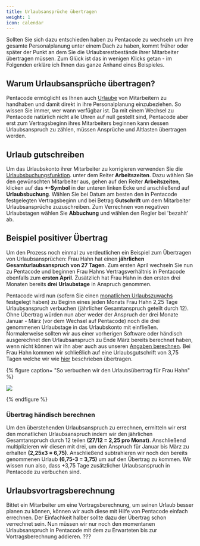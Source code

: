 ```yaml
---
title: Urlaubsansprüche übertragen
weight: 1
icon: calendar
---
```


Sollten Sie sich dazu entschieden haben zu Pentacode zu wechseln um ihre gesamte Personalplanung unter einem Dach zu haben, kommt früher oder später der Punkt an dem Sie die Urlaubsrestbestände ihrer Mitarbeiter übertragen müssen. Zum Glück ist das in wenigen Klicks getan - im Folgenden erkläre ich Ihnen das ganze Anhand eines Beispieles.

## Warum Urlaubsansprüche übertragen?

Pentacode ermöglicht es Ihnen auch [Urlaube](/hilfe/handbuch/mitarbeiter/abwesenheiten) von Mitarbeitern zu handhaben und damit direkt in ihre Personalplanung einzubeziehen. So wissen Sie immer, wer wann verfügbar ist. Da mit einem Wechsel zu Pentacode natürlich nicht alle Uhren auf null gestellt sind, Pentacode aber erst zum Vertragsbeginn ihres Mitarbeiters beginnen kann dessen Urlaubsanspruch zu zählen, müssen Ansprüche und Altlasten übertragen werden.

## Urlaub gutschreiben

Um das Urlaubskonto ihrer Mitarbeiter zu korrigieren verwenden Sie die [Urlaubsbuchungsfunktion](/hilfe/handbuch/mitarbeiter/arbeitszeiten/Urlaubsbuchungen). unter dem Reiter **Arbeitszeiten**. Dazu wählen Sie den gewünschten Mitarbeiter aus, gehen auf den Reiter **Arbeitszeiten**, klicken auf das **+-Symbol** in der unteren linken Ecke und anschließend auf **Urlaubsbuchung**. Wählen Sie bei Datum am besten den in Pentacode festgelegten Vertragsbeginn und bei Betrag **Gutschrift** um dem Mitarbeiter Urlaubsansprüche zuzuschreiben. Zum Verrechnen von negativen Urlaubstagen wählen Sie **Abbuchung** und wählen den Regler bei 'bezahlt' ab. 

## Beispiel positiver Übertrag

Um den Prozess noch einmal zu verdeutlichen ein Beispiel zum Übertragen von Urlaubsansprüchen:
Frau Hahn hat einen **jährlichen Gesamturlaubsanspruch von 27 Tagen**. Zum ersten April wechseln Sie nun zu Pentacode und beginnen Frau Hahns Vertragsverhältnis in Pentacode ebenfalls zum **ersten April**. Zusätzlich hat Frau Hahn in den ersten drei Monaten bereits **drei Urlaubstage** in Anspruch genommen.

Pentacode wird nun (sofern Sie einen [monatlichen Urlaubszuwachs](/hilfe/handbuch/mitarbeiter/vertrag/#Urlaubszuwachs) festgelegt haben) zu Beginn eines jeden Monats Frau Hahn 2,25 Tage Urlaubsanspruch verbuchen (jährlicher Gesamtanspruch geteilt durch 12). Ohne Übertrag würden nun aber weder der Anspruch der drei Monate Januar - März (vor dem Wechsel auf Pentacode) noch die drei genommenen Urlaubstage in das Urlaubskonto mit einfließen. Normalerweise sollten wir aus einer vorherigen Software oder händisch ausgerechnet den Urlaubsanspruch zu Ende März bereits berechnet haben, wenn nicht können wir ihn aber auch aus unseren [Angaben berechnen](#übertrag-händisch-berechnen). Bei Frau Hahn kommen wir schließlich auf eine Urlaubsgutschrift von 3,75 Tagen welche wir wie [hier](#urlaub-gutschreiben) beschrieben übertragen. 

{% figure caption= "So verbuchen wir den Urlaubsübertrag für Frau Hahn" %}

<img src = "gutschrift.gif" />

{% endfigure %}

### Übertrag händisch berechnen
Um den überstehenden Urlaubsanspruch zu errechnen, ermitteln wir erst den monatlichen Urlaubsanspruch indem wir den jährlichen Gesamtanspruch durch 12 teilen **(27/12 = 2,25 pro Monat)**. Anschließend multiplizieren wir diesen mit drei, um den Anspruch für Januar bis März zu erhalten **(2,25x3 = 6,75)**. Anschließend subtrahieren wir noch den bereits genommenen Urlaub **(6,75-3 = 3,75)** um auf den Übertrag zu kommen. Wir wissen nun also, dass +3,75 Tage zusätzlicher Urlaubsanspruch in Pentacode zu verbuchen sind. 

## Urlaubsvortragsberechnung
Bittet ein Mitarbeiter um eine Vortragsberechnung, um seinen Urlaub besser planen zu können, können wir auch diese mit Hilfe von Pentacode einfach errechnen. Der Einfachkeit halber sollte dazu der Übertrag schon verrechnet sein. Nun müssen wir nur noch den momentanen Urlaubsanspruch in Pentacode mit dem zu Erwarteten bis zur Vortragsberechnung addieren. ???


